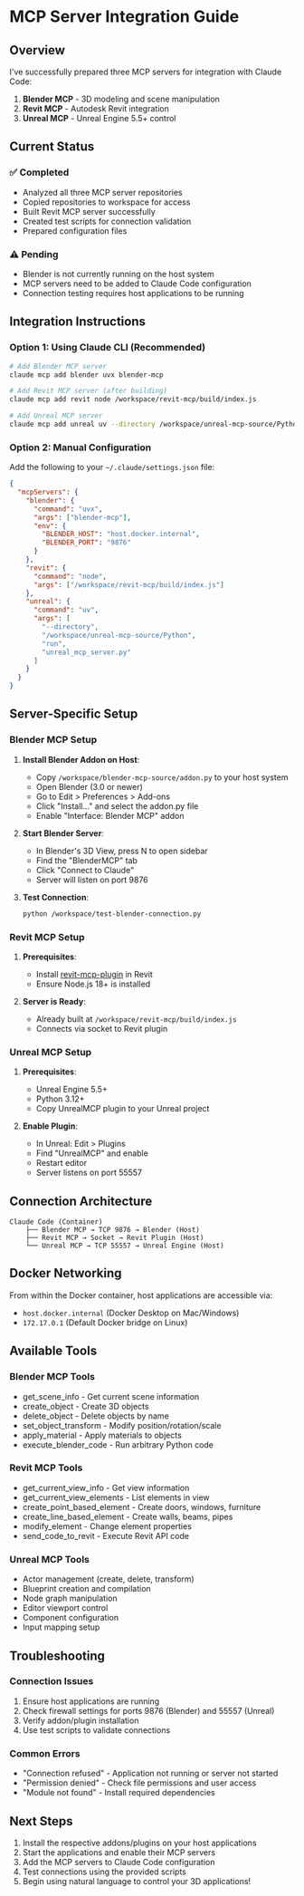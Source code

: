 # MCP Server Integration Guide

## Overview

I've successfully prepared three MCP servers for integration with Claude Code:

1. **Blender MCP** - 3D modeling and scene manipulation
2. **Revit MCP** - Autodesk Revit integration
3. **Unreal MCP** - Unreal Engine 5.5+ control

## Current Status

### ✅ Completed
- Analyzed all three MCP server repositories
- Copied repositories to workspace for access
- Built Revit MCP server successfully
- Created test scripts for connection validation
- Prepared configuration files

### ⚠️ Pending
- Blender is not currently running on the host system
- MCP servers need to be added to Claude Code configuration
- Connection testing requires host applications to be running

## Integration Instructions

### Option 1: Using Claude CLI (Recommended)

```bash
# Add Blender MCP server
claude mcp add blender uvx blender-mcp

# Add Revit MCP server (after building)
claude mcp add revit node /workspace/revit-mcp/build/index.js

# Add Unreal MCP server
claude mcp add unreal uv --directory /workspace/unreal-mcp-source/Python run unreal_mcp_server.py
```

### Option 2: Manual Configuration

Add the following to your `~/.claude/settings.json` file:

```json
{
  "mcpServers": {
    "blender": {
      "command": "uvx",
      "args": ["blender-mcp"],
      "env": {
        "BLENDER_HOST": "host.docker.internal",
        "BLENDER_PORT": "9876"
      }
    },
    "revit": {
      "command": "node",
      "args": ["/workspace/revit-mcp/build/index.js"]
    },
    "unreal": {
      "command": "uv",
      "args": [
        "--directory",
        "/workspace/unreal-mcp-source/Python",
        "run",
        "unreal_mcp_server.py"
      ]
    }
  }
}
```

## Server-Specific Setup

### Blender MCP Setup

1. **Install Blender Addon on Host**:
   - Copy `/workspace/blender-mcp-source/addon.py` to your host system
   - Open Blender (3.0 or newer)
   - Go to Edit > Preferences > Add-ons
   - Click "Install..." and select the addon.py file
   - Enable "Interface: Blender MCP" addon

2. **Start Blender Server**:
   - In Blender's 3D View, press N to open sidebar
   - Find the "BlenderMCP" tab
   - Click "Connect to Claude"
   - Server will listen on port 9876

3. **Test Connection**:
   ```bash
   python /workspace/test-blender-connection.py
   ```

### Revit MCP Setup

1. **Prerequisites**:
   - Install [revit-mcp-plugin](https://github.com/revit-mcp/revit-mcp-plugin) in Revit
   - Ensure Node.js 18+ is installed

2. **Server is Ready**:
   - Already built at `/workspace/revit-mcp/build/index.js`
   - Connects via socket to Revit plugin

### Unreal MCP Setup

1. **Prerequisites**:
   - Unreal Engine 5.5+
   - Python 3.12+
   - Copy UnrealMCP plugin to your Unreal project

2. **Enable Plugin**:
   - In Unreal: Edit > Plugins
   - Find "UnrealMCP" and enable
   - Restart editor
   - Server listens on port 55557

## Connection Architecture

```
Claude Code (Container)
    ├── Blender MCP → TCP 9876 → Blender (Host)
    ├── Revit MCP → Socket → Revit Plugin (Host)
    └── Unreal MCP → TCP 55557 → Unreal Engine (Host)
```

## Docker Networking

From within the Docker container, host applications are accessible via:
- `host.docker.internal` (Docker Desktop on Mac/Windows)
- `172.17.0.1` (Default Docker bridge on Linux)

## Available Tools

### Blender MCP Tools
- get_scene_info - Get current scene information
- create_object - Create 3D objects
- delete_object - Delete objects by name
- set_object_transform - Modify position/rotation/scale
- apply_material - Apply materials to objects
- execute_blender_code - Run arbitrary Python code

### Revit MCP Tools
- get_current_view_info - Get view information
- get_current_view_elements - List elements in view
- create_point_based_element - Create doors, windows, furniture
- create_line_based_element - Create walls, beams, pipes
- modify_element - Change element properties
- send_code_to_revit - Execute Revit API code

### Unreal MCP Tools
- Actor management (create, delete, transform)
- Blueprint creation and compilation
- Node graph manipulation
- Editor viewport control
- Component configuration
- Input mapping setup

## Troubleshooting

### Connection Issues
1. Ensure host applications are running
2. Check firewall settings for ports 9876 (Blender) and 55557 (Unreal)
3. Verify addon/plugin installation
4. Use test scripts to validate connections

### Common Errors
- "Connection refused" - Application not running or server not started
- "Permission denied" - Check file permissions and user access
- "Module not found" - Install required dependencies

## Next Steps

1. Install the respective addons/plugins on your host applications
2. Start the applications and enable their MCP servers
3. Add the MCP servers to Claude Code configuration
4. Test connections using the provided scripts
5. Begin using natural language to control your 3D applications!